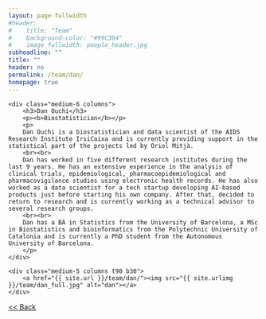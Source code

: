 ```yaml
---
layout: page-fullwidth
#header:
#    title: "Team"
#    background-color: "#99C394"
#    image_fullwidth: people_header.jpg
subheadline: ""
title: ""
header: no
permalink: /team/dan/
homepage: true
---
```


<div class="row t30">

	<div class="medium-6 columns">
		<h3>Dan Ouchi</h3>
		<p><b>Biostatistician</b></p>
		<p>
		Dan Ouchi is a biostatistician and data scientist of the AIDS Research Institute IrsiCaixa and is currently providing support in the statistical part of the projects led by Oriol Mitjà.
 		<br><br>
		Dan has worked in five different research institutes during the last 9 years. He has an extensive experience in the analysis of clinical trials, epidemiological, pharmacoepidemiological and pharmacovigilance studies using electronic health records. He has also worked as a data scientist for a tech startup developing AI-based products just before starting his own company. After that, decided to return to research and is currently working as a technical advisor to several research groups.
 		<br><br>
		Dan has a BA in Statistics from the University of Barcelona, a MSc in Biostatistics and bioinformatics from the Polytechnic University of Catalonia and is currently a PhD student from the Autonomous University of Barcelona.
		</p>
	</div>

	<div class="medium-5 columns t90 b30">
		<a href="{{ site.url }}/team/dan/"><img src="{{ site.urlimg }}/team/dan_full.jpg" alt="dan"></a>
	</div>

</div>


<a class="button left r15 tiny radius" href="{{ site.url }}/team/"> << Back</a>
